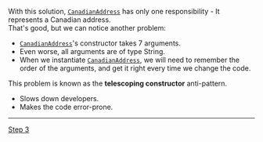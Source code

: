 With this solution, [`CanadianAddress`](src/csc301/builderExample/CanadianAddress.java) has only one responsibility - It represents a Canadian address.    
That's good, but we can notice another problem:
 * [`CanadianAddress`](src/csc301/builderExample/CanadianAddress.java)'s constructor takes 7 arguments.
 * Even worse, all arguments are of type String.
 * When we instantiate [`CanadianAddress`](src/csc301/builderExample/CanadianAddress.java), we will need to remember the order of the arguments, and get it right every time we change the code.
  
This problem is known as the __telescoping constructor__ anti-pattern.     
 * Slows down developers.
 * Makes the code error-prone.

----
[Step 3](../../tree/step3)
